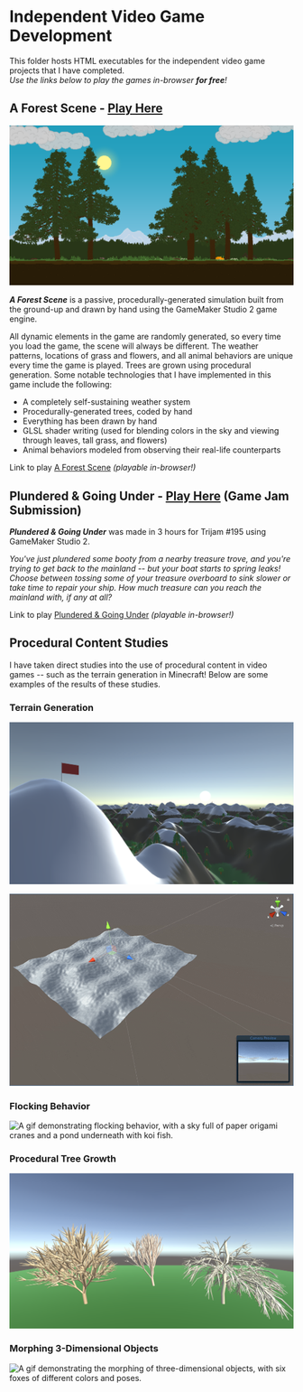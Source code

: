 # Independent Video Game Development

This folder hosts HTML executables for the independent video game projects that I have completed.
</br>*Use the links below to play the games in-browser **for free**!*

## A Forest Scene - [Play Here](https://misnomer2.itch.io/a-forest-scene)

[![*A Forest Scene* splash image.](<Assets/A Forest Scene/AForestSceneDay2.png> "Click to play 'A Forest Scene!'")](https://misnomer2.itch.io/a-forest-scene)

***A Forest Scene*** is a passive, procedurally-generated simulation built from the ground-up and drawn by hand using the GameMaker Studio 2 game engine.

All dynamic elements in the game are randomly generated, so every time you load the game, the scene will always be different. The weather patterns, locations of grass and flowers, and all animal behaviors are unique every time the game is played. Trees are grown using procedural generation. Some notable technologies that I have implemented in this game include the following:

- A completely self-sustaining weather system
- Procedurally-generated trees, coded by hand
- Everything has been drawn by hand
- GLSL shader writing (used for blending colors in the sky and viewing through leaves, tall grass, and flowers)
- Animal behaviors modeled from observing their real-life counterparts

Link to play [A Forest Scene](https://misnomer2.itch.io/a-forest-scene) *(playable in-browser!)*

## Plundered & Going Under - [Play Here](https://misnomer2.itch.io/plundered-and-going-under) (Game Jam Submission)

***Plundered & Going Under*** was made in 3 hours for Trijam #195 using GameMaker Studio 2.

*You've just plundered some booty from a nearby treasure trove, and you're trying to get back to the mainland -- but your boat starts to spring leaks! Choose between tossing some of your treasure overboard to sink slower or take time to repair your ship. How much treasure can you reach the mainland with, if any at all?*

Link to play [Plundered & Going Under](https://misnomer2.itch.io/plundered-and-going-under) *(playable in-browser!)*

## Procedural Content Studies
I have taken direct studies into the use of procedural content in video games -- such as the terrain generation in Minecraft! Below are some examples of the results of these studies.

### Terrain Generation
![An image demonstrating procedural terrain generation, with a flag on the peak of a snowcapped mountain.](<Assets/Procedural Content Studies/Photos/TerrainGen1.png>)

![A gif demonstrating live procedural terrain generation.](<Assets/Procedural Content Studies/Gifs/TerrainGen1T.gif>)

### Flocking Behavior
<!-- ![An image demonstrating flocking behavior, with a sky full of paper origami cranes and a pond underneath with koi fish.](<Assets/Procedural Content Studies/Photos/FlockBehavior1.png>) -->

![A gif demonstrating flocking behavior, with a sky full of paper origami cranes and a pond underneath with koi fish.](<Assets/Procedural Content Studies/Gifs/FlockBehavior2T.gif>)

### Procedural Tree Growth
![An image demonstrating procedural tree growth, with three different trees of varying growth types.](<Assets/Procedural Content Studies/Photos/ProcedTree4.png>)

### Morphing 3-Dimensional Objects
<!-- ![An image demonstrating the morphing of three-dimensional objects, with six foxes of different colors and poses.](<Assets/Procedural Content Studies/Photos/BezierCurveFox4.png>) -->

![A gif demonstrating the morphing of three-dimensional objects, with six foxes of different colors and poses.](<Assets/Procedural Content Studies/Gifs/BezierCurveFox1.gif>)

